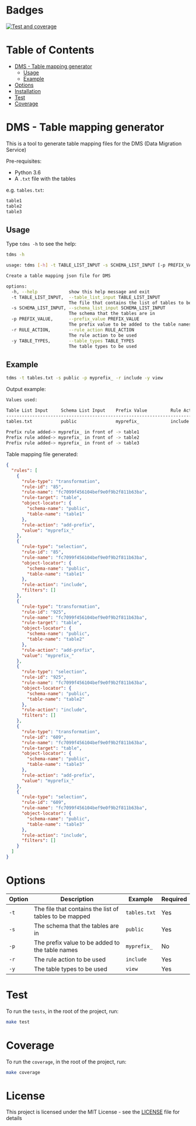 
# Badges
[![Test and coverage](https://github.com/Julio-M/tdms/actions/workflows/test-coverage.yaml/badge.svg?branch=main)](https://github.com/Julio-M/tdms/actions/workflows/test-coverage.yaml)

# Table of Contents
- [DMS - Table mapping generator](#dms---table-mapping-generator)
  - [Usage](#usage)
  - [Example](#example)
- [Options](#options)
- [Installation](#installation)
- [Test](#test)
- [Coverage](#coverage)

# DMS - Table mapping generator

This is a tool to generate table mapping files for the DMS (Data Migration Service)

Pre-requisites:

- Python 3.6
- A `.txt` file with the tables

e.g. `tables.txt`:

```txt
table1
table2
table3
```

## Usage

Type `tdms -h` to see the help:

```bash
tdms -h

usage: tdms [-h] -t TABLE_LIST_INPUT -s SCHEMA_LIST_INPUT [-p PREFIX_VALUE] -r RULE_ACTION -y TABLE_TYPES

Create a table mapping json file for DMS

options:
  -h, --help            show this help message and exit
  -t TABLE_LIST_INPUT,  --table_list_input TABLE_LIST_INPUT
                        The file that contains the list of tables to be mapped
  -s SCHEMA_LIST_INPUT, --schema_list_input SCHEMA_LIST_INPUT
                        The schema that the tables are in
  -p PREFIX_VALUE,      --prefix_value PREFIX_VALUE
                        The prefix value to be added to the table names
  -r RULE_ACTION,       --rule_action RULE_ACTION
                        The rule action to be used
  -y TABLE_TYPES,       --table_types TABLE_TYPES
                        The table types to be used
```

## Example

```bash
tdms -t tables.txt -s public -p myprefix_ -r include -y view
```

Output example:

```bash
Values used: 

Table List Input     Schema List Input    Prefix Value         Rule Action          Table Types         
--------------------------------------------------------------------------------------------------------
tables.txt           public               myprefix_            include              view                
                                                                                                        
Prefix rule added-> myprefix_ in front of -> table1
Prefix rule added-> myprefix_ in front of -> table2
Prefix rule added-> myprefix_ in front of -> table3
```

Table mapping file generated:

```json
{
  "rules": [
    {
      "rule-type": "transformation",
      "rule-id": "85",
      "rule-name": "fc7099f456104bef9e0f9b2f811b63ba",
      "rule-target": "table",
      "object-locator": {
        "schema-name": "public",
        "table-name": "table1"
      },
      "rule-action": "add-prefix",
      "value": "myprefix_"
    },
    {
      "rule-type": "selection",
      "rule-id": "85",
      "rule-name": "fc7099f456104bef9e0f9b2f811b63ba",
      "object-locator": {
        "schema-name": "public",
        "table-name": "table1"
      },
      "rule-action": "include",
      "filters": []
    },
    {
      "rule-type": "transformation",
      "rule-id": "925",
      "rule-name": "fc7099f456104bef9e0f9b2f811b63ba",
      "rule-target": "table",
      "object-locator": {
        "schema-name": "public",
        "table-name": "table2"
      },
      "rule-action": "add-prefix",
      "value": "myprefix_"
    },
    {
      "rule-type": "selection",
      "rule-id": "925",
      "rule-name": "fc7099f456104bef9e0f9b2f811b63ba",
      "object-locator": {
        "schema-name": "public",
        "table-name": "table2"
      },
      "rule-action": "include",
      "filters": []
    },
    {
      "rule-type": "transformation",
      "rule-id": "609",
      "rule-name": "fc7099f456104bef9e0f9b2f811b63ba",
      "rule-target": "table",
      "object-locator": {
        "schema-name": "public",
        "table-name": "table3"
      },
      "rule-action": "add-prefix",
      "value": "myprefix_"
    },
    {
      "rule-type": "selection",
      "rule-id": "609",
      "rule-name": "fc7099f456104bef9e0f9b2f811b63ba",
      "object-locator": {
        "schema-name": "public",
        "table-name": "table3"
      },
      "rule-action": "include",
      "filters": []
    }
  ]
}
```

# Options

| Option | Description | Example | Required |
| --- | --- | --- | --- |
| `-t` | The file that contains the list of tables to be mapped | `tables.txt` | Yes |
| `-s` | The schema that the tables are in | `public` | Yes |
| `-p` | The prefix value to be added to the table names | `myprefix_` | No |
| `-r` | The rule action to be used | `include` | Yes |
| `-y` | The table types to be used | `view` | Yes |


# Test

To run the `tests`, in the root of the project, run:

```bash
make test
```

# Coverage
To run the `coverage`, in the root of the project, run:
  
```bash
make coverage
```

# License

This project is licensed under the MIT License - see the [LICENSE](LICENSE) file for details